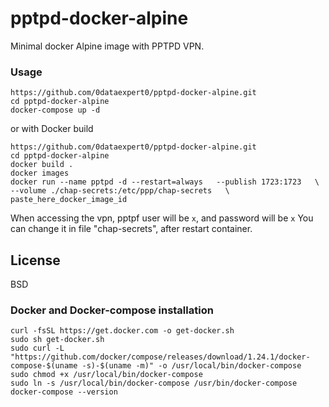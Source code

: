 # pptpd-docker-alpine
Minimal docker Alpine image with PPTPD VPN.

### Usage
```
https://github.com/0dataexpert0/pptpd-docker-alpine.git
cd pptpd-docker-alpine
docker-compose up -d
```
or with Docker build
```
https://github.com/0dataexpert0/pptpd-docker-alpine.git
cd pptpd-docker-alpine
docker build .
docker images
docker run --name pptpd -d --restart=always   --publish 1723:1723   \
--volume ./chap-secrets:/etc/ppp/chap-secrets   \
paste_here_docker_image_id
```
When accessing the vpn, pptpf user will be ```x```, and password will be ```x```
You can change it in file "chap-secrets", after restart container.

License
----

BSD
### Docker and Docker-compose installation
```
curl -fsSL https://get.docker.com -o get-docker.sh
sudo sh get-docker.sh
sudo curl -L "https://github.com/docker/compose/releases/download/1.24.1/docker-compose-$(uname -s)-$(uname -m)" -o /usr/local/bin/docker-compose
sudo chmod +x /usr/local/bin/docker-compose
sudo ln -s /usr/local/bin/docker-compose /usr/bin/docker-compose
docker-compose --version
```
